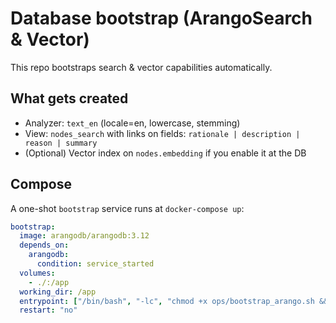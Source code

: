 # Database bootstrap (ArangoSearch & Vector)

This repo bootstraps search & vector capabilities automatically.

## What gets created
- Analyzer: `text_en` (locale=en, lowercase, stemming)
- View: `nodes_search` with links on fields: `rationale | description | reason | summary`
- (Optional) Vector index on `nodes.embedding` if you enable it at the DB

## Compose
A one-shot `bootstrap` service runs at `docker-compose up`:

```yaml
bootstrap:
  image: arangodb/arangodb:3.12
  depends_on:
    arangodb:
      condition: service_started
  volumes:
    - ./:/app
  working_dir: /app
  entrypoint: ["/bin/bash", "-lc", "chmod +x ops/bootstrap_arango.sh && ./ops/bootstrap_arango.sh"]
  restart: "no"
